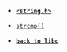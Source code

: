 - [**`<string.h>`**](/libc/string.h/)

* [`strcmp()`](/libc/string.h/strcmp.md)

- [**`back to libc`**](/libc/)